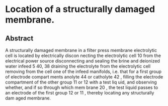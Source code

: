 # Location of a structurally damaged membrane.

## Abstract
A structurally damaged membrane in a filter press membrane electrolytic cell is located by electrically discon necting the electrolytic cell 10 from the electrical power source disconnecting and sealing the brine and deionized water infeed 5 40, 38 draining the electrolyte from the electrolytic cell removing from the cell one of the infeed manifolds, i.e. that for a first group of electrode compart ments anolyte 44 or catholyte 42 , filling the electrode compartment of the other group 11 or 12 with a test liq uid, and observing whether, and if so through which mem brane 20 , the test liquid passes to an electrode of the first group 12 or 11 , thereby locating any structurally dam aged membrane.